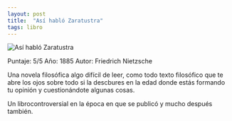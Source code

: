 ```yaml
---
layout: post
title:  "Así habló Zaratustra"
tags: libro
---
```




![Así habló Zaratustra](https://images-na.ssl-images-amazon.com/images/I/51sLaCwnLhL._SX351_BO1,204,203,200_.jpg)

Puntaje: 5/5
Año: 1885
Autor: Friedrich Nietzsche

Una novela filosófica algo difícil de leer, como todo texto filosófico que te abre los ojos sobre todo si la descbures en la edad donde estás formando tu opinión y cuestionándote algunas cosas. 

Un librocontroversial en la época en que se publicó y mucho después también.